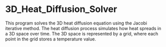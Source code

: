 # 3D_Heat_Diffusion_Solver
This program solves the 3D heat diffusion equation using the Jacobi iterative method. The heat diffusion process simulates how heat spreads in a 3D space over time. The 3D space is represented by a grid, where each point in the grid stores a temperature value.
